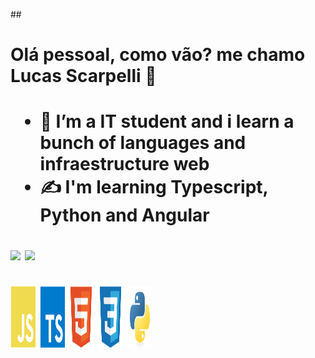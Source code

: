 ##<h1>Olá pessoal, como vão? me chamo Lucas Scarpelli 👋<h1>


- 🌱 I’m a IT student and i learn a bunch of languages and infraestructure web
- ✍ I'm learning Typescript, Python and Angular

<div>
  <a>
    <img height="180cm" src="https://github-readme-stats.vercel.app/api?username=anuraghazra&show_icons=true&theme=radical"/>
    <img height="200cm" src="https://github-readme-stats.vercel.app/api/top-langs/?username=anuraghazra&layout=donut-vertical"/>
 </a>
</div>

<div style="display: inline_block"><br>
  <img align="center" alt="-Js" height="100" width="40" src="https://raw.githubusercontent.com/devicons/devicon/master/icons/javascript/javascript-plain.svg">
  <img align="center" alt="-Ts" height="100" width="40" src="https://raw.githubusercontent.com/devicons/devicon/master/icons/typescript/typescript-plain.svg">
  <img align="center" alt="-HTML" height="100" width="40" src="https://raw.githubusercontent.com/devicons/devicon/master/icons/html5/html5-original.svg">
  <img align="center" alt="CSS" height="100" width="40" src="https://raw.githubusercontent.com/devicons/devicon/master/icons/css3/css3-original.svg">
  <img align="center" alt="Python" height="100" width="40" src="https://raw.githubusercontent.com/devicons/devicon/master/icons/python/python-original.svg">
</div>
